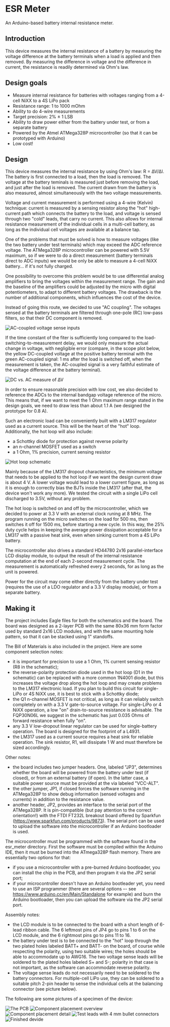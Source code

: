 ESR Meter
=========
An Arduino-based battery internal resistance meter.

Introduction
------------
This device measures the internal resistance of a battery by measuring the voltage difference at the battery terminals when a load is applied and then removed. By measuring the difference in voltage and the difference in current, the resistance is readily determined via Ohm's law.

Design goals
------------
* Measure internal resistance for batteries with voltages ranging from a 4-cell NiXX to a 4S LiPo pack
* Resistance range: 1 to 1000 mOhm
* Ability to do 4-wire measurements
* Target precision: 2% ± 1 LSB
* Ability to draw power either from the battery under test, or from a separate battery
* Powered by the Atmel ATMega328P microcontroller (so that it can be prototyped with Arduino)
* Low cost!

Design
------

This device measures the internal resistance by using Ohm's law: R = ∆V/∆I. The battery is first connected to a load, then the load is removed. The voltage at the battery teminals is measured just before removing the load, and just after the load is removed. The current drawn from the battery is also measured, almost simultaneously with the two voltage measurements.

Voltage and current measurement is performed using a 4-wire (Kelvin) technique: current is measured by a sensing resistor along the "hot" high-current path which connects the battery to the load, and voltage is sensed through two "cold" leads, that carry no current. This also allows for internal resistance measurement of the individual cells in a multi-cell battery, as long as the individual cell voltages are available at a balance tap.

One of the problems that must be solved is how to measure voltages (like the two battery under test terminals) which may exceed the ADC reference voltage. The ATMega328P microcontroller can be powered with 5.5V maximum, so if we were to do a direct measurement (battery terminals direct to ADC inputs) we would be only be able to measure a 4-cell NiXX battery... if it's not fully charged.

One possibility to overcome this problem would be to use differential analog amplifiers to bring the voltages within the measurement range. The gain and the baseline of the amplifiers could be adjusted by the micro with digital potentiometers, to adapt to different battery voltages. The drawback is the number of additional components, which influences the cost of the device.

Instead of going this route, we decided to use "AC coupling". The voltages sensed at the battery terminals are filtered through one-pole (RC) low-pass filters, so that their DC component is removed.

![AC-coupled voltage sense inputs](screenshots/acinput.png "AC-coupled voltage sense inputs")

If the time constant of the fiter is sufficiently long compared to the load-switching-to-measurement delay, we would only measure the actual change in voltage, with negligible error (compare, in the scope plot below, the yellow DC-coupled voltage at the positive battery terminal with the green AC-coupled signal: 1 ms after the load is switched off, when the measurement is taken, the AC-coupled signal is a very faithful estimate of the voltage difference at the battery terminal).

![DC vs. AC measure of ∆V](screenshots/measure1.png "DC (yellow) vs. AC (green) measure of ∆V")

In order to ensure reasonable precision with low cost, we also decided to reference the ADCs to the internal bandgap voltage reference of the micro. This means that, if we want to meet the 1 Ohm maximum range stated in the design goals, we need to draw less than about 1.1 A (we designed the prototype for 0.8 A).

Such an electronic load can be conveniently built with a LM317 regulator used as a current source. This will be the heart of the "hot" loop. Additionally, the hot loop will also include: 

*  a Schottky diode for protection against reverse polarity
*  an n-channel MOSFET used as a switch
*  a 1 Ohm, 1% precision, current sensing resistor

![Hot loop schematic](screenshots/hotloop.png)

Mainly because of the LM317 dropout characteristics, the minimum voltage that needs to be applied to the hot loop if we want the design current draw is about 4 V. A lower voltage would lead to a lower current figure, as long as it is enough to correctly bias the BJTs inside the LM317 (after that, the device won't work any more). We tested the circuit with a single LiPo cell discharged to 3.5V, without any problem.

The hot loop is switched on and off by the microcontroller, which we decided to power at 3.3 V with an external clock runing at 8 MHz. The program running on the micro switches on the load for 500 ms, then switches it off for 1500 ms, before starting a new cycle. In this way, the 25% duty cycle helps in keeping the average power dissipation acceptable for a LM317 with a passive heat sink, even when sinking current from a 4S LiPo battery.

The microcontroller also drives a standard HD44780 2x16 parallel-interface LCD display module, to output the result of the internal resistance computation at the end of each 2-second measurement cycle. The measurement is automatically refreshed every 2 seconds, for as long as the unit is powered. 

Power for the circuit may come either directly from the battery under test (requires the use of a LDO regulator and a 3.3 V display module), or from a separate battery.

Making it
---------
The project includes Eagle files for both the schematics and the board. The board was designed as a 2-layer PCB with the same 80x36 mm form factor used by standard 2x16 LCD modules, and with the same mounting hole pattern, so that it can be stacked using 1" standoffs.

The Bill of Materials is also included in the project. Here are some component selection notes:

* it is important for precision to use a 1 Ohm, 1% current sensing resistor (R8 in the schematic);
* the reverse-polarity protection diode used in the hot loop (D1 in the schematic) can be replaced with a more common 1N4001 diode, but this increases the voltage drop along the hot loop and may create problems to the LM317 electronic load. If you plan to build this circuit for single-LiPo or 4S NiXX use, it is best to stick with a Schottky diode;
* the Q1 n-channel MOSFET is not critical, as long as it can reliably switch completely on with a 3.3 V gate-to-source voltage. For single-LiPo or 4 NiXX operation, a low "on" drain-to-source resistance is advisable. The FQP30N06L we suggest in the schematic has just 0.035 Ohms of forward resistance when fully "on".
* any 3.3 V low-dropout linear regulator can be used for single-battery operation. The board is designed for the footprint of a L4931. 
* the LM317 used as a current source requires a heat sink for reliable operation. The sink resistor, R1, will dissipate 1 W and must therefore be sized accordingly.

Other notes:

* the board includes two jumper headers. One, labeled "JP3", determines whether the board will be powered from the battery under test (if closed), or from an external battery (if open). In the latter case, a suitable power source must be provided at the via labeled "VCC-ALT".
* the other jumper, JP1, if closed forces the software running in the ATMega328P to show debug information (sensed voltages and currents) in addition to the resistance value.
* another header, JP2, provides an interface to the serial port of the ATMega328P. It is pin-compatible (but pay attention to the correct orientation!) with the FTDI FT232L breakout board offered by Sparkfun (https://www.sparkfun.com/products/9873). The serial port can be used to upload the software into the microcontroller if an Arduino bootloader is used.

The microcontroller must be programmed with the software found in the esr_meter directory. First the software must be compiled within the Arduino IDE, then it must be burned into the ATmega328P flash memory. There are essentially two options for that:

* if you use a microcontroller with a pre-burned Arduino bootloader, you can install the chip in the PCB, and then program it via the JP2 serial port;
* if your microcontroller doesn't have an Arduino bootleader yet, you need to use an ISP programmer (there are several options –- see https://www.arduino.cc/en/Main/Standalone for example) and burn the Arduino bootloader, then you can upload the software via the JP2 serial port.

Assembly notes:

* the LCD module is to be connected to the board with a short length of 6-lead ribbon cable. The 6 leftmost pins of JP4 go to pins 1 to 6 on the LCD module, and the 6 rightmost pins go to pins 11 to 16.
* the battery under test is to be connected to the "hot" loop through the two plated holes labeled BATT+ and BATT- on the board, of course while respecting the polarity, using two suitable wires; the holes should be able to accommodate up to AWG16. The two voltage sense leads will be soldered to the plated holes labeled S+ and S-; polarity in that case is not important, as the software can accommodate reverse polarity.
* The voltage sense leads do not necessarily need to be soldered to the battery connectors. For multiple-cell LiPo use, they can be soldered to a suitable pitch 2-pin header to sense the individual cells at the balancing connector (see picture below).

The following are some pictures of a specimen of the device:

![The PCB](screenshots/IMG_3101.jpg "The PCB for the ESR Meter")
![Component placement overview](screenshots/IMG_3103.jpg "An overview of component placement and external connections")
![Component placement detail](screenshots/IMG_3104.jpg "A detail view component placement and LCD connections")
![Test leads with 4 mm bullet connectors](screenshots/IMG_3110.jpg "The battery end of the test leads, with 4 mm bullet connectors. The voltage sense leads can be plugged into a mating connector soldered to the battery high-currentconnector, or they can be plugged into the balance connector of a LiPo battery")
![Finished devide](screenshots/IMG_3157.jpg "The completed device")